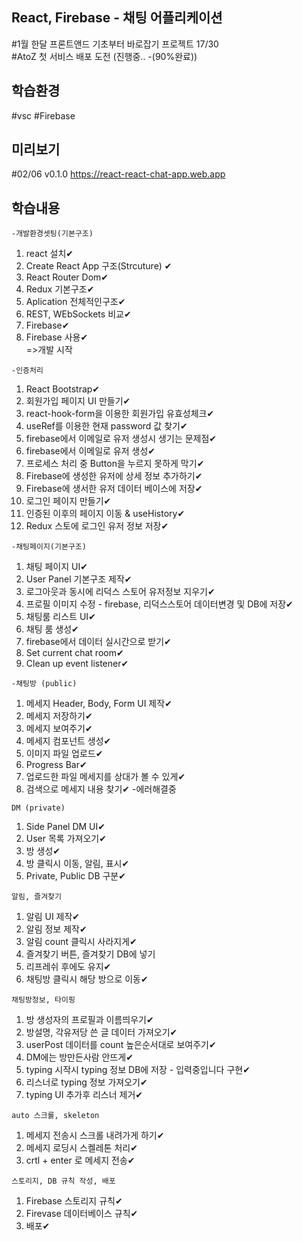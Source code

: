 ## React, Firebase - 채팅 어플리케이션 
#1월 한달 프론트앤드 기초부터 바로잡기 프로젝트 17/30<br>
#AtoZ 첫 서비스 배포 도전 (진행중.. -(90%완료))

## 학습환경
#vsc
#Firebase

## 미리보기
#02/06 v0.1.0 https://react-react-chat-app.web.app

## 학습내용

`-개발환경셋팅(기본구조)`
1. react 설치✔ 
2. Create React App 구조(Strcuture) ✔
3. React Router Dom✔<br>
4. Redux 기본구조✔
5. Aplication 전체적인구조✔
6. REST, WEbSockets 비교✔
7. Firebase✔
8. Firebase 사용✔<br>
=>개발 시작

`-인증처리`
1. React Bootstrap✔
2. 회원가입 페이지 UI 만들기✔
3. react-hook-form을 이용한 회원가입 유효성체크✔
4. useRef를 이용한 현재 password 값 찾기✔
5. firebase에서 이메일로 유저 생성시 생기는 문제점✔
6. firebase에서 이메일로 유저 생성✔
7. 프로세스 처리 중 Button을 누르지 못하게 막기✔
8. Firebase에 생성한 유저에 상세 정보 추가하기✔
9. Firebase에 생서한 유저 데이터 베이스에 저장✔
10. 로그인 페이지 만들기✔
11. 인증된 이후의 페이지 이동 & useHistory✔
12. Redux 스토에 로그인 유저 정보 저장✔

`-채팅페이지(기본구조)`
1. 채팅 페이지 UI✔
2. User Panel 기본구조 제작✔
3. 로그아웃과 동시에 리덕스 스토어 유저정보 지우기✔
4. 프로필 이미지 수정 - firebase, 리덕스스토어 데이터변경 및 DB에 저장✔
5. 채팅룸 리스트 UI✔
6. 채팅 룸 생성✔
7. firebase에서 데이터 실시간으로 받기✔
8. Set current chat room✔
9. Clean up event listener✔

`-채팅방 (public)`
1. 메세지 Header, Body, Form UI 제작✔
2. 메세지 저장하기✔
3. 메세지 보여주기✔
4. 메세지 컴포넌트 생성✔
5. 이미지 파일 업로드✔
6. Progress Bar✔
7. 업로드한 파일 메세지를 상대가 볼 수 있게✔
8. 검색으로 메세지 내용 찾기✔ -에러해결중

`DM (private)`
1. Side Panel DM UI✔
2. User 목록 가져오기✔
3. 방 생성✔
4. 방 클릭시 이동, 알림, 표시✔
5. Private, Public DB 구분✔

`알림, 즐겨찾기`
1. 알림 UI 제작✔
2. 알림 정보 제작✔
3. 알림 count 클릭시 사라지게✔
4. 즐겨찾기 버튼, 즐겨찾기 DB에 넣기
5. 리프레쉬 후에도 유지✔
6. 채팅방 클릭시 해당 방으로 이동✔

`채팅방정보, 타이핑`
1. 방 생성자의 프로필과 이름띄우기✔
3. 방설명, 각유저당 쓴 글 데이터 가져오기✔
4. userPost 데이터를 count 높은순서대로 보여주기✔
5. DM에는 방만든사람 안뜨게✔
6. typing 시작시 typing 정보 DB에 저장 - 입력중입니다 구현✔
7. 리스너로 typing 정보 가져오기✔
8. typing UI 추가후 리스너 제거✔

`auto 스크롤, skeleton`
1. 메세지 전송시 스크롤 내려가게 하기✔
2. 메세지 로딩시 스켈레톤 처리✔
1. crtl + enter 로 메세지 전송✔

`스토리지, DB 규칙 작성, 배포`
1. Firebase 스토리지 규칙✔
2. Firevase 데이터베이스 규칙✔
1. 배포✔
